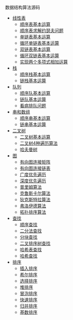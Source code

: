 数据结构算法源码

* [线性表]()
    * [顺序表基本运算](list/sqlist.cpp)
    * [顺序表求解约瑟夫问题](list/jose.cpp)
    * [单链表基本运算](list/slink.cpp)
    * [循环单链表基本运算](list/cslink.cpp)
    * [双链表基本运算](list/dlink.cpp)
    * [循环双链表基本运算](list/cdlink.cpp)
    * [实现两个多项式相加运算](list/poly.cpp)
* [栈]()
    * [顺序栈基本运算](stack/sqstack.cpp) 
    * [链栈基本运算](stack/linkstack.cpp) 
* [队列]()
    * [顺序队基本运算](queue/sqqueue.cpp)
    * [链队基本运算](queue/linkqueue.cpp)
    * [看病排队问题](queue/seedoctor.cpp)
* [串和数组]()
    * [顺序串基本运算](string/sqstring.cpp) 
    * [链串基本运算](string/linkstring.cpp) 
* [二叉树]()
    * [二叉树基本运算](tree/btree.cpp) 
    * [二叉树4种遍历算法](tree/order.cpp) 
    * [哈夫曼树](tree/huffman.cpp) 
* [图]()
    * [有向图连接矩阵](graph/creatematix.cpp) 
    * [有向图连接链表](graph/createadjlist.cpp) 
    * [广度优先遍历](graph/bfs.cpp)
    * [深度优先遍历](graph/dfs.cpp)
    * [普里姆算法](graph/prim.cpp)
    * [克鲁斯卡尔算法](graph/kruskal.cpp)
    * [狄克斯特拉算法](graph/dijkstra.cpp)
    * [弗洛伊德算法](graph/floyed.cpp)
    * [拓扑排序算法](graph/topsort.cpp)
* [查找]()
    * [顺序查找](search/seqsearch.cpp) 
    * [二分法查找](search/binsearch.cpp) 
    * [分块查找](search/blksearch.cpp) 
    * [二叉排序树查找](search/bstree.cpp) 
    * [哈希表查找](search/hash1.cpp) 
    * [哈希查找](search/hash2.cpp) 
* [排序]()
    * [插入排序](sort/insertsort.cpp) 
    * [希尔排序](sort/shellsort.cpp) 
    * [选择排序](sort/selectsort.cpp) 
    * [堆排序](sort/heapsort.cpp) 
    * [冒泡排序](sort/bubblesort.cpp) 
    * [快速排序](sort/quicksort.cpp) 
    * [归并排序](sort/mergesort.cpp) 
    * [基数排序](sort/radixsort.cpp) 
